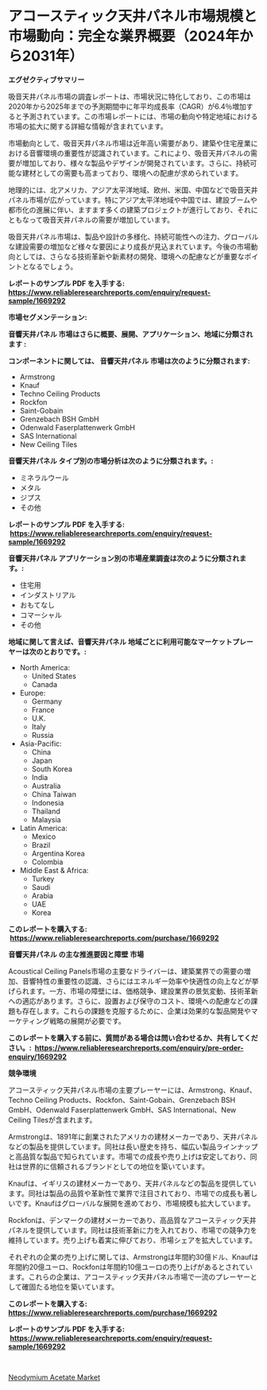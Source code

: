 <p><h1>アコースティック天井パネル市場規模と市場動向：完全な業界概要（2024年から2031年）</h1></p><p><strong>エグゼクティブサマリー</strong></p>
<p><p>吸音天井パネル市場の調査レポートは、市場状況に特化しており、この市場は2020年から2025年までの予測期間中に年平均成長率（CAGR）が6.4％増加すると予測されています。この市場レポートには、市場の動向や特定地域における市場の拡大に関する詳細な情報が含まれています。</p><p>市場動向として、吸音天井パネル市場は近年高い需要があり、建築や住宅産業における音響環境の重要性が認識されています。これにより、吸音天井パネルの需要が増加しており、様々な製品やデザインが開発されています。さらに、持続可能な建材としての需要も高まっており、環境への配慮が求められています。</p><p>地理的には、北アメリカ、アジア太平洋地域、欧州、米国、中国などで吸音天井パネル市場が広がっています。特にアジア太平洋地域や中国では、建設ブームや都市化の進展に伴い、ますます多くの建築プロジェクトが進行しており、それにともなって吸音天井パネルの需要が増加しています。</p><p>吸音天井パネル市場は、製品や設計の多様化、持続可能性への注力、グローバルな建設需要の増加など様々な要因により成長が見込まれています。今後の市場動向としては、さらなる技術革新や新素材の開発、環境への配慮などが重要なポイントとなるでしょう。</p></p>
<p><strong>レポートのサンプル PDF を入手する: <a href="https://www.reliableresearchreports.com/enquiry/request-sample/1669292">https://www.reliableresearchreports.com/enquiry/request-sample/1669292</a></strong></p>
<p><strong>市場セグメンテーション:</strong></p>
<p><strong> 音響天井パネル 市場はさらに概要、展開、アプリケーション、地域に分類されます :</strong></p>
<p><strong>コンポーネントに関しては、 音響天井パネル 市場は次のように分類されます: &nbsp;</strong></p>
<p><ul><li>Armstrong</li><li>Knauf</li><li>Techno Ceiling Products</li><li>Rockfon</li><li>Saint-Gobain</li><li>Grenzebach BSH GmbH</li><li>Odenwald Faserplattenwerk GmbH</li><li>SAS International</li><li>New Ceiling Tiles</li></ul></p>
<p><strong> 音響天井パネル タイプ別の市場分析は次のように分類されます。:</strong></p>
<p><ul><li>ミネラルウール</li><li>メタル</li><li>ジプス</li><li>その他</li></ul></p>
<p><strong>レポートのサンプル PDF を入手する: &nbsp;<a href="https://www.reliableresearchreports.com/enquiry/request-sample/1669292">https://www.reliableresearchreports.com/enquiry/request-sample/1669292</a></strong></p>
<p><strong> 音響天井パネル アプリケーション別の市場産業調査は次のように分類されます。:</strong></p>
<p><ul><li>住宅用</li><li>インダストリアル</li><li>おもてなし</li><li>コマーシャル</li><li>その他</li></ul></p>
<p><strong>地域に関して言えば、音響天井パネル 地域ごとに利用可能なマーケットプレーヤーは次のとおりです。:</strong></p>
<p><ul>
    <li>
        North America:
        <ul>
            <li>United States</li>
            <li>Canada</li>
        </ul>
    </li>
    <li>
        Europe:
        <ul>
            <li>Germany</li>
            <li>France</li>
            <li>U.K.</li>
            <li>Italy</li>
            <li>Russia</li>
        </ul>
    </li>
    <li>
        Asia-Pacific:
        <ul>
            <li>China</li>
            <li>Japan</li>
            <li>South Korea</li>
            <li>India</li>
            <li>Australia</li>
            <li>China Taiwan</li>
            <li>Indonesia</li>
            <li>Thailand</li>
            <li>Malaysia</li>
        </ul>
    </li>
    <li>
        Latin America:
        <ul>
            <li>Mexico</li>
            <li>Brazil</li>
            <li>Argentina Korea</li>
            <li>Colombia</li>
        </ul>
    </li>
    <li>
        Middle East & Africa:
        <ul>
            <li>Turkey</li>
            <li>Saudi</li>
            <li>Arabia</li>
            <li>UAE</li>
            <li>Korea</li>
        </ul>
    </li>
    </ul></p>
<p><strong>このレポートを購入する: &nbsp;<a href="https://www.reliableresearchreports.com/purchase/1669292">https://www.reliableresearchreports.com/purchase/1669292</a></strong></p>
<p><strong>音響天井パネル の主な推進要因と障壁 市場</strong></p>
<p><p>Acoustical Ceiling Panels市場の主要なドライバーは、建築業界での需要の増加、音響特性の重要性の認識、さらにはエネルギー効率や快適性の向上などが挙げられます。一方、市場の障壁には、価格競争、建設業界の景気変動、技術革新への適応があります。さらに、設置および保守のコスト、環境への配慮などの課題も存在します。これらの課題を克服するために、企業は効果的な製品開発やマーケティング戦略の展開が必要です。</p></p>
<p><strong>このレポートを購入する前に、質問がある場合は問い合わせるか、共有してください。:&nbsp; <a href="https://www.reliableresearchreports.com/enquiry/pre-order-enquiry/1669292">https://www.reliableresearchreports.com/enquiry/pre-order-enquiry/1669292</a></strong></p>
<p><strong>競争環境</strong></p>
<p><p>アコースティック天井パネル市場の主要プレーヤーには、Armstrong、Knauf、Techno Ceiling Products、Rockfon、Saint-Gobain、Grenzebach BSH GmbH、Odenwald Faserplattenwerk GmbH、SAS International、New Ceiling Tilesが含まれます。</p><p>Armstrongは、1891年に創業されたアメリカの建材メーカーであり、天井パネルなどの製品を提供しています。同社は長い歴史を持ち、幅広い製品ラインナップと高品質な製品で知られています。市場での成長や売り上げは安定しており、同社は世界的に信頼されるブランドとしての地位を築いています。</p><p>Knaufは、イギリスの建材メーカーであり、天井パネルなどの製品を提供しています。同社は製品の品質や革新性で業界で注目されており、市場での成長も著しいです。Knaufはグローバルな展開を進めており、市場規模も拡大しています。</p><p>Rockfonは、デンマークの建材メーカーであり、高品質なアコースティック天井パネルを提供しています。同社は技術革新に力を入れており、市場での競争力を維持しています。売り上げも着実に伸びており、市場シェアを拡大しています。</p><p>それぞれの企業の売り上げに関しては、Armstrongは年間約30億ドル、Knaufは年間約20億ユーロ、Rockfonは年間約10億ユーロの売り上げがあるとされています。これらの企業は、アコースティック天井パネル市場で一流のプレーヤーとして確固たる地位を築いています。</p></p>
<p><strong>このレポートを購入する: &nbsp; <a href="https://www.reliableresearchreports.com/purchase/1669292">https://www.reliableresearchreports.com/purchase/1669292</a></strong></p>
<p><strong>レポートのサンプル PDF を入手する: &nbsp;<a href="https://www.reliableresearchreports.com/enquiry/request-sample/1669292">https://www.reliableresearchreports.com/enquiry/request-sample/1669292</a></strong><strong></strong></p>
<p>&nbsp;</p>
<p><p><a href="https://invited-way-688.notion.site/Neodymium-Acetate-Market-Research-Report-Reveals-The-Latest-Trends-And-Opportunities-of-this-Market--5ee37a6588e743bfa57af42e580e93fb">Neodymium Acetate Market</a></p></p>